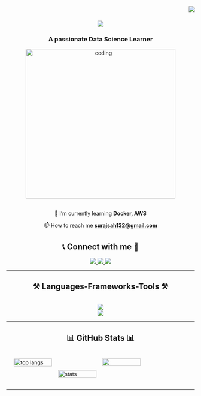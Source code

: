 <img align="right" src="https://visitor-badge.laobi.icu/badge?page_id=sahkanu34.sahkanu34" />

<h1 align="center">
    <img src="https://readme-typing-svg.herokuapp.com/?font=Righteous&size=35&center=true&vCenter=true&width=500&height=70&duration=4000&lines=Hi+There!+👋;+I'm+Suraj+Sah+Kanu!;" />
</h1>

<h3 align="center">A passionate Data Science Learner</h3>

<div align="center">
    <img alt="coding" width="400" src="https://media2.giphy.com/media/v1.Y2lkPTc5MGI3NjExZjJsZHI1bXdpcXU1bTdiZ2R3aHJ0bmw3a21wZWZ3ZGp6ZTkwNWZrZiZlcD12MV9pbnRlcm5hbF9naWZfYnlfaWQmY3Q9Zw/qgQUggAC3Pfv687qPC/giphy.webp" />
</div>


<br/>

<div align="center">
 
 🌱 I’m currently learning **Docker, AWS**

 📫 How to reach me **surajsah132@gmail.com**

</div>

<h2 align="center">📞 Connect with me 🔗</h2> 
<div align="center"> 
  <a href="mailto:surajsah132@gmail.com">
    <img src="https://img.shields.io/badge/Gmail-333333?style=for-the-badge&logo=gmail&logoColor=red" />
  </a>
  <a href="https://linkedin.com/in/sahkanu34" target="_blank">
    <img src="https://img.shields.io/badge/LinkedIn-0077B5?style=for-the-badge&logo=linkedin&logoColor=white" target="_blank" />
  </a>
  <a href="https://linktr.ee/sahkanu34" target="_blank">
     <img src="https://img.shields.io/badge/Portfolio-FF5722?style=for-the-badge&logo=todoist&logoColor=white" target="_blank" /> <!-- sqlite, safari, google-chrome are other good icon options -->
  </a>
</div>

<hr/>

<h2 align="center">⚒️ Languages-Frameworks-Tools ⚒️</h2>
<br/>
<div align="center">
    <img src="https://skillicons.dev/icons?i=aws,python,django,anaconda,sklearn,tensorflow,pkl,pycharm" /><br>
    <img src="https://skillicons.dev/icons?i=c,cs,java,mysql,sqlite,flask,html,docker" />
   
</div>

<hr/>
<h2 align="center">📊 GitHub Stats 📊</h2>
<br/>
<div style="display: flex; flex-wrap: wrap; justify-content: center; gap: 10px;">
    <img alt="top langs" width="45%" src="https://github-readme-stats.vercel.app/api/top-langs/?username=sahkanu34&show_icons=true&theme=dark&layout=compact"/>
    <img width="45%" src="https://github-readme-streak-stats.herokuapp.com/?user=sahkanu34&&show_icons=true&theme=dark&layout=compact" />
    <img alt="stats" width="45%" src="https://github-readme-stats.vercel.app/api?username=sahkanu34&show_icons=true&theme=dark&layout=compact"/>
</div>
<br/>
<hr/>

